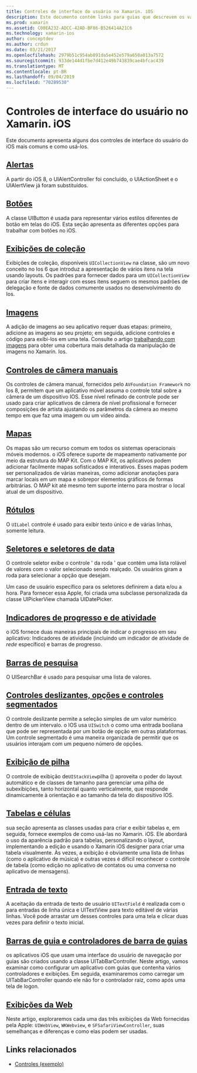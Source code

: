 ```yaml
---
title: Controles de interface do usuário no Xamarin. iOS
description: Este documento contém links para guias que descrevem os vários controles de interface do usuário do iOS disponíveis para os desenvolvedores do Xamarin. iOS. Conteúdo vinculado discute alertas, botões, exibições de coleção, imagens, controles de câmera manual, mapas, rótulos, seletores, selecionadores de datas e muito mais.
ms.prod: xamarin
ms.assetid: C00EA232-ADCC-42AD-BF86-B526414A21C6
ms.technology: xamarin-ios
author: conceptdev
ms.author: crdun
ms.date: 03/21/2017
ms.openlocfilehash: 2979b51c954ab891da5e452e579a650a013a7572
ms.sourcegitcommit: 933de144d1fbe7d412e49b743839cae4bfcac439
ms.translationtype: MT
ms.contentlocale: pt-BR
ms.lasthandoff: 09/04/2019
ms.locfileid: "70289530"
---
```

# <a name="user-interface-controls-in-xamarinios"></a>Controles de interface do usuário no Xamarin. iOS

Este documento apresenta alguns dos controles de interface do usuário do iOS mais comuns e como usá-los.

## <a name="alertsalertsmd"></a>[Alertas](alerts.md)

A partir do iOS 8, o UIAlertController foi concluído, o UIActionSheet e o UIAlertView já foram substituídos.

## <a name="buttonsbuttonsmd"></a>[Botões](buttons.md)

A classe UIButton é usada para representar vários estilos diferentes de botão em telas do iOS. Esta seção apresenta as diferentes opções para trabalhar com botões no iOS.

## <a name="collection-viewsuicollectionviewmd"></a>[Exibições de coleção](uicollectionview.md)

Exibições de coleção, disponíveis `UICollectionView` na classe, são um novo conceito no Ios 6 que introduz a apresentação de vários itens na tela usando layouts. Os padrões para fornecer dados para um `UICollectionView` para criar itens e interagir com esses itens seguem os mesmos padrões de delegação e fonte de dados comumente usados no desenvolvimento do Ios.

## <a name="imagesimagemd"></a>[Imagens](image.md)

A adição de imagens ao seu aplicativo requer duas etapas: primeiro, adicione as imagens ao seu projeto; em seguida, adicione controles e código para exibi-los em uma tela. Consulte o artigo [trabalhando com imagens](~/ios/app-fundamentals/images-icons/index.md) para obter uma cobertura mais detalhada da manipulação de imagens no Xamarin. Ios.

## <a name="manual-camera-controlsintro-to-manual-camera-controlsmd"></a>[Controles de câmera manuais](intro-to-manual-camera-controls.md)

Os controles de câmera manual, fornecidos pelo `AVFoundation Framework` no Ios 8, permitem que um aplicativo móvel assuma o controle total sobre a câmera de um dispositivo IOS. Esse nível refinado de controle pode ser usado para criar aplicativos de câmera de nível profissional e fornecer composições de artista ajustando os parâmetros da câmera ao mesmo tempo em que faz uma imagem ou um vídeo ainda.

## <a name="mapsios-mapsindexmd"></a>[Mapas](ios-maps/index.md)

Os mapas são um recurso comum em todos os sistemas operacionais móveis modernos. o iOS oferece suporte de mapeamento nativamente por meio da estrutura do MAP Kit. Com o MAP Kit, os aplicativos podem adicionar facilmente mapas sofisticados e interativos. Esses mapas podem ser personalizados de várias maneiras, como adicionar anotações para marcar locais em um mapa e sobrepor elementos gráficos de formas arbitrárias. O MAP kit até mesmo tem suporte interno para mostrar o local atual de um dispositivo.

## <a name="labelslabelsmd"></a>[Rótulos](labels.md)

O `UILabel` controle é usado para exibir texto único e de várias linhas, somente leitura.

## <a name="pickers-and-date-pickerspickermd"></a>[Seletores e seletores de data](picker.md)

O controle seletor exibe o controle ' da roda ' que contém uma lista rolável de valores com o valor selecionado sendo realçado. Os usuários giram a roda para selecionar a opção que desejam.

Um caso de usuário específico para os seletores definirem a data e/ou a hora. Para fornecer essa Apple, foi criada uma subclasse personalizada da classe UIPickerView chamada UIDatePicker.

## <a name="progress-and-activity-indicatorsprogress-activity-indicatormd"></a>[Indicadores de progresso e de atividade](progress-activity-indicator.md)

o iOS fornece duas maneiras principais de indicar o progresso em seu aplicativo: Indicadores de atividade (incluindo um indicador de atividade de _rede_ específico) e barras de progresso.

## <a name="search-barssearchbarmd"></a>[Barras de pesquisa](searchbar.md)

O UISearchBar é usado para pesquisar uma lista de valores. 

## <a name="sliders-switches-and-segmented-controlsslider-switch-segmented-controlsmd"></a>[Controles deslizantes, opções e controles segmentados](slider-switch-segmented-controls.md)

O controle deslizante permite a seleção simples de um valor numérico dentro de um intervalo. o IOS usa `UISwitch` o como uma entrada booliana que pode ser representada por um botão de opção em outras plataformas. Um controle segmentado é uma maneira organizada de permitir que os usuários interajam com um pequeno número de opções.

## <a name="stack-viewuistackviewmd"></a>[Exibição de pilha](uistackview.md)

O controle de exibição de`UIStackView`pilha () aproveita o poder do layout automático e de classes de tamanho para gerenciar uma pilha de subexibições, tanto horizontal quanto verticalmente, que responde dinamicamente à orientação e ao tamanho da tela do dispositivo IOS.

## <a name="tables-and-cellstablesindexmd"></a>[Tabelas e células](tables/index.md)

sua seção apresenta as classes usadas para criar e exibir tabelas e, em seguida, fornece exemplos de como usá-las no Xamarin. iOS. Ele abordará o uso da aparência padrão para tabelas, personalizando o layout, implementando a edição e usando o Xamarin iOS designer para criar uma tabela visualmente. Às vezes, a exibição é obviamente uma lista de linhas (como o aplicativo de música) e outras vezes é difícil reconhecer o controle de tabela (como edição no aplicativo de contatos ou uma conversa no aplicativo de mensagens).

## <a name="text-inputtext-inputmd"></a>[Entrada de texto](text-input.md)

A aceitação da entrada de texto de usuário `UITextField` é realizada com o para entradas de linha única e UITextView para texto editável de várias linhas. Você pode arrastar um desses controles para uma tela e clicar duas vezes para definir o texto inicial.

## <a name="tab-bars-and-tab-bar-controllerscreating-tabbed-applicationsmd"></a>[Barras de guia e controladores de barra de guias](creating-tabbed-applications.md)

os aplicativos iOS que usam uma interface do usuário de navegação por guias são criados usando a classe UITabBarController. Neste artigo, vamos examinar como configurar um aplicativo com guias que contenha vários controladores e exibições. Em seguida, examinaremos como carregar um UITabBarController quando ele não for o controlador raiz, como após uma tela de logon.

## <a name="web-viewsuiwebviewmd"></a>[Exibições da Web](uiwebview.md)

Neste artigo, exploraremos cada uma das três exibições da Web fornecidas pela Apple: `UIWebView`, `WKWebview`, e `SFSafariViewController`, suas semelhanças e diferenças e como elas podem ser usadas.

## <a name="related-links"></a>Links relacionados

- [Controles (exemplo)](https://docs.microsoft.com/samples/xamarin/ios-samples/controls)
